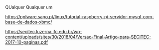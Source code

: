 QUalquer
Qualquer um

https://pplware.sapo.pt/linux/tutorial-raspberry-pi-servidor-mysql-com-base-de-dados-xbmc/

https://secitec.luzerna.ifc.edu.br/wp-content/uploads/sites/30/2018/04/Versao-Final-Artigo-para-SECITEC-2017-10-paginas.pdf
